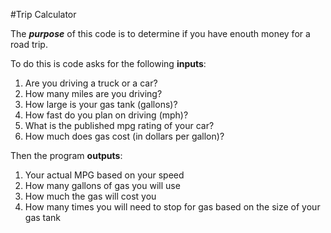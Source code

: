#Trip Calculator

The ***purpose*** of this code is to determine if you have enouth money for a road trip.  

To do this is code asks for the following **inputs**:

1. Are you driving a truck or a car?
2. How many miles are you driving?
3. How large is your gas tank (gallons)?
4. How fast do you plan on driving (mph)?
5. What is the published mpg rating of your car?
6. How much does gas cost (in dollars per gallon)?

Then the program **outputs**:
1.  Your actual MPG based on your speed
2.  How many gallons of gas you will use
3.  How much the gas will cost you
4.  How many times you will need to stop for gas based on the size of your gas tank
